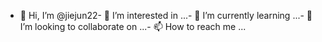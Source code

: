 - 👋 Hi, I’m @jiejun22- 👀 I’m interested in ...- 🌱 I’m currently learning ...- 💞️ I’m looking to collaborate on ...- 📫 How to reach me ...
